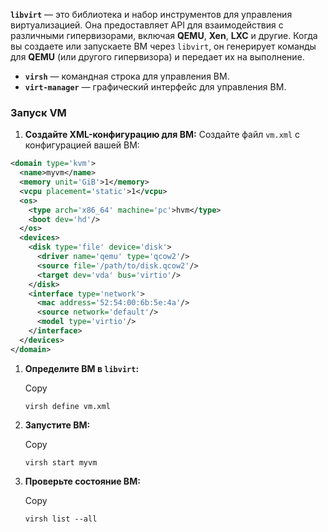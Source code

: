 **`libvirt`** — это библиотека и набор инструментов для управления виртуализацией. Она предоставляет API для взаимодействия с различными гипервизорами, включая **QEMU**, **Xen**, **LXC** и другие. Когда вы создаете или запускаете ВМ через `libvirt`, он генерирует команды для **QEMU** (или другого гипервизора) и передает их на выполнение.

- **`virsh`** — командная строка для управления ВМ.
- **`virt-manager`** — графический интерфейс для управления ВМ.

### Запуск VM
1. **Создайте XML-конфигурацию для ВМ:** Создайте файл `vm.xml` с конфигурацией вашей ВМ:
```xml
<domain type='kvm'>
  <name>myvm</name>
  <memory unit='GiB'>1</memory>
  <vcpu placement='static'>1</vcpu>
  <os>
    <type arch='x86_64' machine='pc'>hvm</type>
    <boot dev='hd'/>
  </os>
  <devices>
    <disk type='file' device='disk'>
      <driver name='qemu' type='qcow2'/>
      <source file='/path/to/disk.qcow2'/>
      <target dev='vda' bus='virtio'/>
    </disk>
    <interface type='network'>
      <mac address='52:54:00:6b:5e:4a'/>
      <source network='default'/>
      <model type='virtio'/>
    </interface>
  </devices>
</domain>
```
1. **Определите ВМ в `libvirt`:**
    
    Copy
    
    `virsh define vm.xml`
    
2. **Запустите ВМ:**
    
    Copy
    
    `virsh start myvm`
    
3. **Проверьте состояние ВМ:**
    
    Copy
    
    `virsh list --all`
